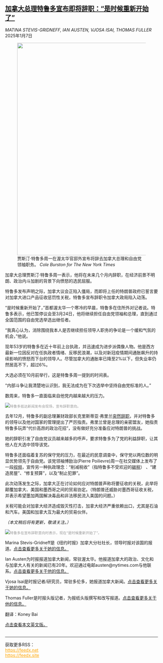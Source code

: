 <!--1736212021000-->
[加拿大总理特鲁多宣布即将辞职：“是时候重新开始了”](https://cn.nytimes.com/world/20250107/trudeau-prime-minister-to-resign/)
------

<address>MATINA STEVIS-GRIDNEFF, IAN AUSTEN, VJOSA ISAI, THOMAS FULLER</address><time pudate="2025-01-07 08:44:07" datetime="2025-01-07 08:44:07">2025年1月7日</time><figure><img src="https://images.weserv.nl/?url=static01.nyt.com/images/2025/01/06/multimedia/06canada-trudeau-ledeall-top2-qfjc/06canada-trudeau-ledeall-top2-qfjc-master1050.jpg" width="1050" height="700"><figcaption>贾斯汀·特鲁多周一在渥太华官邸外宣布将辞去加拿大总理和自由党领袖职务。 <cite>Cole Burston for The New York Times</cite></figcaption></figure><section><p>加拿大总理贾斯汀·特鲁多周一表示，他将在未来几个月内辞职，在经济前景不明朗、政治内斗加剧的背景下向愤怒的选民屈服。</p><p>特鲁多发布声明之际，加拿大议会正陷入僵局，而即将上任的特朗普政府已誓言要对加拿大进口产品征收惩罚性关税，特鲁多宣布辞职令加拿大政局陷入动荡。</p><p>“是时候重新开始了，”首都渥太华一个寒冷的早晨，特鲁多在住所外对记者说。特鲁多表示，他已暂停议会至3月24日，他将继续担任自由党领袖和总理，直到通过全国范围的自由党选举选出继任者。</p><p>“我真心认为，消除围绕我本人是否继续担任领导人职务的争论是一个缓和气氛的机会，”他说。</p><p>现年53岁的特鲁多在近十年前上台执政，并迅速成为进步派偶像人物。他是西方最新一位因反对在任执政者情绪、反移民浪潮，以及对新冠疫情期间通胀飙升的持续影响的愤怒而下台的领导人。尽管加拿大的通胀率已降至2%以下，但失业率仍然居高不下，超过6%。</p><p>大选必须在10月前举行，这是特鲁多周一提到的时间表。</p><p>“内部斗争让我清楚地认识到，我无法成为在下次选举中坚持自由党标准的人。”</p><p>数周来，特鲁多一直面临来自他党内越来越大的压力。</p><p><img src="https://images.weserv.nl/?url=static01.nyt.com/images/2025/01/06/multimedia/06canada-trudeau-ledeall-01-kwtp/06canada-trudeau-ledeall-01-kwtp-master1050.jpg"><small style="color: #999;">特鲁多抵达新闻发布会现场，宣布辞职意向。</small></p><p>去年12月，特鲁多的副总理兼财政部长克里斯蒂亚·弗里兰<a href="https://www.nytimes.com/2024/12/16/world/canada/chrystia-freeland-resigns-canada-finance-minister.html">突然辞职</a>，并对特鲁多的领导以及他对国家的管理提出了严厉指责。弗里兰曾是总理的亲密盟友，她指责特鲁多玩弄“代价高昂的政治花招”，没有做好充分准备应对特朗普的挑战。</p><p>她的辞职引发了自由党议员越来越多的呼声，要求特鲁多为了党的利益辞职，让其他人在大选中领导该党。</p><p>特鲁多还面临着复苏的保守党的压力，在最近的民意调查中，保守党以两位数的明显优势领先于自由党。该党领袖博励治(Pierre Poilievre)周一在社交媒体上发布了一段<a rel="noopener noreferrer" target="_blank" href="https://x.com/PierrePoilievre/status/1876307996789133685">视频</a>，宣传另一种执政理念：“削减税收”（指特鲁多不受欢迎的<a href="https://www.nytimes.com/2024/11/04/world/canada/canada-oil-gas-carbon-emissions.html">碳税</a>） 、“建造房屋”、“修复预算”，以及“制止犯罪”。</p><p>此次动荡发生之际，加拿大正在讨论如何应对特朗普声称将要征收的关税，此举将颠覆加拿大、美国和墨西哥之间的贸易协定。（特朗普还威胁对墨西哥征收关税，并表示希望墨加两国解决毒品和非法移民流入美国的问题。）</p><p>关税可能会对加拿大经济造成毁灭性打击，加拿大经济严重依赖出口，尤其是石油和汽车。美国和加拿大互为最大的贸易伙伴。</p><p><i>（本文稍后将有更新，敬请关注。）</i></p><p><img src="https://images.weserv.nl/?url=static01.nyt.com/images/2025/01/06/multimedia/06canada-trudeau-ledeall-02-kwtp/06canada-trudeau-ledeall-02-kwtp-master1050.jpg"><small style="color: #999;">特鲁多在宣布辞职意向时表示，现在“是时候重新开始了”。</small></p></section><footer><p>Marina Stevis-Gridneff是《纽约时报》加拿大分社社长，领导时报对该国的报道。<a rel="nofollow" target="_blank" href="https://www.nytimes.com/by/matina-stevis-gridneff">点击查看更多关于她的信息。</a></p><p>Ian Austen为时报报道加拿大新闻，常驻渥太华。他报道加拿大的政治、文化和与加拿大人有关的新闻已有20年。欢迎通过电邮austen@nytimes.com与他联系。<a rel="nofollow" target="_blank" href="https://www.nytimes.com/by/ian-austen">点击查看更多关于他的信息。</a></p><p>Vjosa Isai是时报记者/研究员，常驻多伦多，她报道加拿大新闻。<a rel="nofollow" target="_blank" href="https://www.nytimes.com/by/vjosa-isai">点击查看更多关于她的信息。</a></p><p>Thomas Fuller是时报头版记者，为报纸头版撰写和改写报道。<a rel="nofollow" target="_blank" href="https://www.nytimes.com/by/thomas-fuller">点击查看更多关于他的信息。</a></p><p>翻译：Koney Bai</p><a rel="nofollow" target="_blank" href="https://www.nytimes.com/2025/01/06/world/americas/trudeau-prime-minister-to-resign.html">点击查看本文英文版。</a><br></footer><br><hr><div>获取更多RSS：<br><a href="https://feedx.net" style="color:orange" target="_blank">https://feedx.net</a> <br><a href="https://feedx.site" style="color:orange" target="_blank">https://feedx.site</a><br></div>
